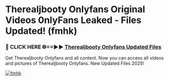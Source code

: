 # Therealjbooty Onlyfans Original Videos 0nlyFans Leaked - Files Updated! (fmhk)

<h3>🔴 CLICK HERE 🌐==►► <a href="https://tinyurl.com/ehrbuxhb" rel="nofollow">Therealjbooty Onlyfans Updated Files</a></h3>

Get Therealjbooty Onlyfans and all content. Now you can access all videos and pictures of Therealjbooty Onlyfans. New Updated Files 2025!

[![fmhk](https://i.imgur.com/lVYEuWS.gif)](https://tinyurl.com/ehrbuxhb)
